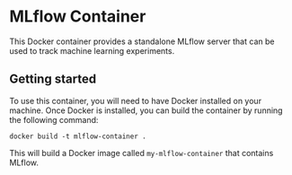 # MLflow Container

This Docker container provides a standalone MLflow server that can be used to track machine learning experiments.

## Getting started

To use this container, you will need to have Docker installed on your machine. Once Docker is installed, you can build the container by running the following command:

```
docker build -t mlflow-container .
```

This will build a Docker image called `my-mlflow-container` that contains MLflow.
